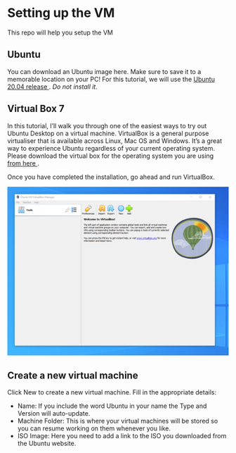 # Setting up the VM
This repo will help you setup the VM

## Ubuntu

You can download an Ubuntu image here. Make sure to save it to a memorable location on your PC! For this tutorial, we will use the <a href="https://releases.ubuntu.com/focal/"> Ubuntu 20.04 release </a>. _Do not install it_.

## Virtual Box 7

In this tutorial, I’ll walk you through one of the easiest ways to try out Ubuntu Desktop on a virtual machine. VirtualBox is a general purpose virtualiser that is available across Linux, Mac OS and Windows. It’s a great way to experience Ubuntu regardless of your current operating system. Please download the virtual box for the operating system you are using <a href="https://www.virtualbox.org/wiki/Downloads"> from here </a>.

Once you have completed the installation, go ahead and run VirtualBox.

![Virtual Box 7 start page](/image1.png)

## Create a new virtual machine

Click New to create a new virtual machine. Fill in the appropriate details:

  -  Name: If you include the word Ubuntu in your name the Type and Version will auto-update.
  -  Machine Folder: This is where your virtual machines will be stored so you can resume working on them whenever you like.
  - ISO Image: Here you need to add a link to the ISO you downloaded from the Ubuntu website.



